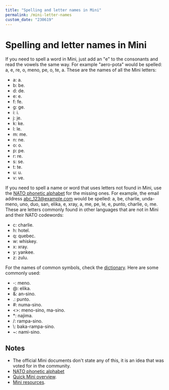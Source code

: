```yaml
---
title: "Spelling and letter names in Mini"
permalink: /mini-letter-names
custom_date: "230619"
---
```


# Spelling and letter names in Mini

If you need to spell a word in Mini, just add an "e" to the consonants and read the vowels the same way. For example "aero-pota" would be spelled: a, e, re, o, meno, pe, o, te, a. These are the names of all the Mini letters:

- a: a.
- b: be.
- d: de.
- e: e.
- f: fe.
- g: ge.
- i: i.
- j: je.
- k: ke.
- l: le.
- m: me.
- n: ne.
- o: o.
- p: pe.
- r: re.
- s: se.
- t: te.
- u: u.
- v: ve.

If you need to spell a name or word that uses letters not found in Mini, use the [NATO phonetic alphabet](https://en.wikipedia.org/wiki/NATO_phonetic_alphabet) for the missing ones. For example, the email address abc_123@example.com would be spelled: a, be, charlie, unda-meno, uno, duo, san, elika, e, xray, a, me, pe, le, e, punto, charlie, o, me. These are letters commonly found in other languages that are not in Mini and their NATO codewords:

- c: charlie.
- h: hotel.
- q: quebec.
- w: whiskey.
- x: xray.
- y: yankee.
- z: zulu.

For the names of common symbols, check the [dictionary](/buku-name). Here are some commonly used:

- -: meno.
- @: elika.
- &: an-sino.
- .: punto.
- #: numa-sino.
- <>: meno-sino, ma-sino.
- \*: najima.
- /: rampa-sino.
- \\: baka-rampa-sino.
- ~: nami-sino.

## Notes

- The official Mini documents don't state any of this, it is an idea that was voted for in the community.
- [NATO phonetic alphabet](https://en.wikipedia.org/wiki/NATO_phonetic_alphabet)
- [Quick Mini overview](/mini).
- [Mini resources](/mini-resources).
